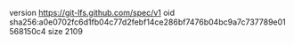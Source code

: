 version https://git-lfs.github.com/spec/v1
oid sha256:a0e0702fc6d1fb04c77d2febf14ce286bf7476b04bc9a7c737789e01568150c4
size 2109
